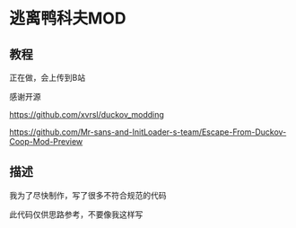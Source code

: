# 逃离鸭科夫MOD

## 教程

正在做，会上传到B站

感谢开源

https://github.com/xvrsl/duckov_modding

https://github.com/Mr-sans-and-InitLoader-s-team/Escape-From-Duckov-Coop-Mod-Preview

## 描述

我为了尽快制作，写了很多不符合规范的代码

此代码仅供思路参考，不要像我这样写
